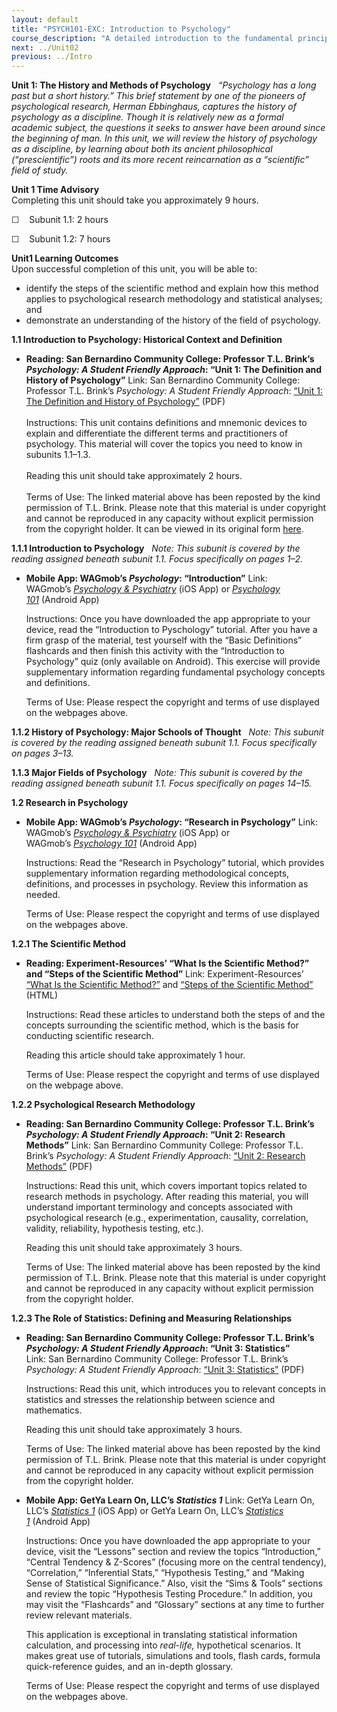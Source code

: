 ```yaml
---
layout: default
title: "PSYCH101-EXC: Introduction to Psychology"
course_description: "A detailed introduction to the fundamental principles of psychology and to the major subjects of psychological inquiry."
next: ../Unit02
previous: ../Intro
---
```

**Unit 1: The History and Methods of Psychology** <span id="1"></span> 
*“Psychology has a long past but a short history.” This brief statement
by one of the pioneers of psychological research, Herman Ebbinghaus,
captures the history of psychology as a discipline. Though it is
relatively new as a formal academic subject, the questions it seeks to
answer have been around since the beginning of man. In this unit, we
will review the history of psychology as a discipline, by learning about
both its ancient philosophical (“prescientific”) roots and its more
recent reincarnation as a “scientific” field of study.*

**Unit 1 Time Advisory**  
Completing this unit should take you approximately 9 hours.  
  
 ☐    Subunit 1.1: 2 hours  
  
 ☐    Subunit 1.2: 7 hours

**Unit1 Learning Outcomes**  
Upon successful completion of this unit, you will be able to:
-   identify the steps of the scientific method and explain how this
    method applies to psychological research methodology and statistical
    analyses; and
-   demonstrate an understanding of the history of the field of
    psychology.

**1.1 Introduction to Psychology: Historical Context and Definition**
<span id="1.1"></span> 
-   **Reading: San Bernardino Community College: Professor T.L. Brink’s
    *Psychology: A Student Friendly Approach*: “Unit 1: The Definition
    and History of Psychology”**
    Link: San Bernardino Community College: Professor T.L.
    Brink’s *Psychology: A Student Friendly Approach*: [“Unit 1: The
    Definition and History of
    Psychology”](http://www.saylor.org/site/wp-content/uploads/2011/01/TLBrink_PSYCH01.pdf) (PDF)  
        
     Instructions: This unit contains definitions and mnemonic devices
    to explain and differentiate the different terms and practitioners
    of psychology. This material will cover the topics you need to know
    in subunits 1.1–1.3.  
        
     Reading this unit should take approximately 2 hours.  
        
     Terms of Use: The linked material above has been reposted by the
    kind permission of T.L. Brink. Please note that this material is
    under copyright and cannot be reproduced in any capacity without
    explicit permission from the copyright holder. It can be viewed in
    its original form
    [here](http://www.merlot.org/merlot/viewMaterial.htm;jsessionid=99E0B14DD8DD6948E713D18C086587A9?id=356461).

**1.1.1 Introduction to Psychology** <span id="1.1.1"></span> 
*Note: This subunit is covered by the reading assigned beneath subunit
1.1. Focus specifically on pages 1–2.*

-   **Mobile App: WAGmob’s *Psychology*: “Introduction”**
    Link: WAGmob’s [*Psychology &
    Psychiatry*](https://itunes.apple.com/us/app/psychology-psychiatry/id477962264?mt=8) (iOS
    App) or [*Psychology
    101*](https://play.google.com/store/apps/details?id=com.quizmine.androidpsychology) (Android
    App)   
      
     Instructions: Once you have downloaded the app appropriate to your
    device, read the “Introduction to Pyschology” tutorial. After you
    have a firm grasp of the material, test yourself with the “Basic
    Definitions” flashcards and then finish this activity with the
    “Introduction to Psychology” quiz (only available on Android). This
    exercise will provide supplementary information regarding
    fundamental psychology concepts and definitions.  
      
     Terms of Use: Please respect the copyright and terms of use
    displayed on the webpages above.

**1.1.2 History of Psychology: Major Schools of Thought** <span
id="1.1.2"></span> 
*Note: This subunit is covered by the reading assigned beneath subunit
1.1. Focus specifically on pages 3–13.*

**1.1.3 Major Fields of Psychology** <span id="1.1.3"></span> 
*Note: This subunit is covered by the reading assigned beneath subunit
1.1. Focus specifically on pages 14–15.*

**1.2 Research in Psychology** <span id="1.2"></span> 
-   **Mobile App: WAGmob’s *Psychology*: “Research in Psychology”**
    Link: WAGmob’s [*Psychology &
    Psychiatry*](https://itunes.apple.com/us/app/psychology-psychiatry/id477962264?mt=8) (iOS
    App) or WAGmob’s [*Psychology
    101*](https://play.google.com/store/apps/details?id=com.quizmine.androidpsychology) (Android
    App)  
      
     Instructions: Read the “Research in Psychology” tutorial, which
    provides supplementary information regarding methodological
    concepts, definitions, and processes in psychology. Review this
    information as needed.  
      
     Terms of Use: Please respect the copyright and terms of use
    displayed on the webpages above.

**1.2.1 The Scientific Method** <span id="1.2.1"></span> 
-   **Reading: Experiment-Resources’ “What Is the Scientific Method?”
    and “Steps of the Scientific Method”**
    Link: Experiment-Resources’ [“What Is the Scientific
    Method?”](http://explorable.com/what-is-the-scientific-method) and [“](http://www.experiment-resources.com/steps-of-the-scientific-method.html)[Steps
    of the Scientific
    Method”](http://www.experiment-resources.com/steps-of-the-scientific-method.html)
    (HTML)  
      
     Instructions: Read these articles to understand both the steps of
    and the concepts surrounding the scientific method, which is the
    basis for conducting scientific research.  
      
     Reading this article should take approximately 1 hour.  
      
     Terms of Use: Please respect the copyright and terms of use
    displayed on the webpage above.

**1.2.2 Psychological Research Methodology** <span id="1.2.2"></span> 
-   **Reading: San Bernardino Community College: Professor T.L. Brink’s
    *Psychology: A Student Friendly Approach*: “Unit 2: Research
    Methods”**
    Link: San Bernardino Community College: Professor T.L. Brink’s
    *Psychology: A Student Friendly Approach*: [“Unit 2: Research
    Methods”](http://www.saylor.org/site/wp-content/uploads/2011/01/TLBrink_PSYCH02.pdf) (PDF)  
      
     Instructions: Read this unit, which covers important topics related
    to research methods in psychology. After reading this material, you
    will understand important terminology and concepts associated with
    psychological research (e.g., experimentation, causality,
    correlation, validity, reliability, hypothesis testing, etc.).  
      
     Reading this unit should take approximately 3 hours.  
      
     Terms of Use: The linked material above has been reposted by the
    kind permission of T.L. Brink. Please note that this material is
    under copyright and cannot be reproduced in any capacity without
    explicit permission from the copyright holder.

**1.2.3 The Role of Statistics: Defining and Measuring Relationships**
<span id="1.2.3"></span> 
-   **Reading: San Bernardino Community College: Professor T.L. Brink’s
    *Psychology: A Student Friendly Approach*: “Unit 3: Statistics”**
    Link: San Bernardino Community College: Professor T.L. Brink’s
    *Psychology: A Student Friendly Approach*: [“Unit 3:
    Statistics”](http://www.saylor.org/site/wp-content/uploads/2011/01/TLBrink_PSYCH03.pdf) (PDF)  
      
     Instructions: Read this unit, which introduces you to relevant
    concepts in statistics and stresses the relationship between science
    and mathematics.  
      
     Reading this unit should take approximately 3 hours.  
      
     Terms of Use: The linked material above has been reposted by the
    kind permission of T.L. Brink. Please note that this material is
    under copyright and cannot be reproduced in any capacity without
    explicit permission from the copyright holder.

-   **Mobile App: GetYa Learn On, LLC’s *Statistics 1***
    Link: GetYa Learn On, LLC’s [*Statistics
    1*](https://itunes.apple.com/us/app/statistics-1/id339661480?mt=8) (iOS
    App) or GetYa Learn On, LLC’s [*Statistics
    1*](https://play.google.com/store/apps/details?id=com.getyalearnon.statistics1&hl=en) (Android
    App)  
      
     Instructions: Once you have downloaded the app appropriate to your
    device, visit the “Lessons” section and review the topics
    “Introduction,” “Central Tendency & Z-Scores” (focusing more on the
    central tendency), “Correlation,” “Inferential Stats,” “Hypothesis
    Testing,” and “Making Sense of Statistical Significance.” Also,
    visit the “Sims & Tools” sections and review the topic “Hypothesis
    Testing Procedure.” In addition, you may visit the “Flashcards” and
    “Glossary” sections at any time to further review relevant
    materials.  
      
     This application is exceptional in translating statistical
    information calculation, and processing into *real-life,*
    hypothetical scenarios. It makes great use of tutorials, simulations
    and tools, flash cards, formula quick-reference guides, and an
    in-depth glossary.  
      
     Terms of Use: Please respect the copyright and terms of use
    displayed on the webpages above.


